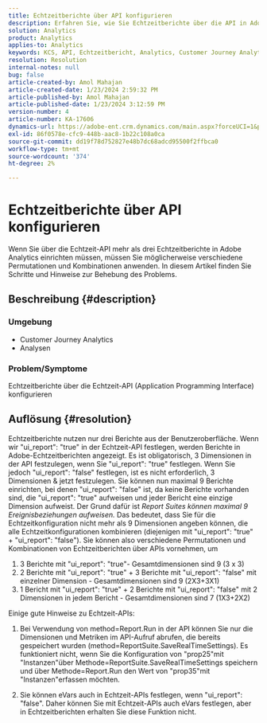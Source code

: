 ```yaml
---
title: Echtzeitberichte über API konfigurieren
description: Erfahren Sie, wie Sie Echtzeitberichte über die API in Adobe Analytics konfigurieren.
solution: Analytics
product: Analytics
applies-to: Analytics
keywords: KCS, API, Echtzeitbericht, Analytics, Customer Journey Analytics
resolution: Resolution
internal-notes: null
bug: false
article-created-by: Amol Mahajan
article-created-date: 1/23/2024 2:59:32 PM
article-published-by: Amol Mahajan
article-published-date: 1/23/2024 3:12:59 PM
version-number: 4
article-number: KA-17606
dynamics-url: https://adobe-ent.crm.dynamics.com/main.aspx?forceUCI=1&pagetype=entityrecord&etn=knowledgearticle&id=cb533e00-00ba-ee11-a569-6045bd006c82
exl-id: 86f0578e-cfc9-448b-aac8-1b22c108a0ca
source-git-commit: dd19f78d752827e48b7dc68adcd95500f2ffbca0
workflow-type: tm+mt
source-wordcount: '374'
ht-degree: 2%

---
```


# Echtzeitberichte über API konfigurieren


Wenn Sie über die Echtzeit-API mehr als drei Echtzeitberichte in Adobe Analytics einrichten müssen, müssen Sie möglicherweise verschiedene Permutationen und Kombinationen anwenden. In diesem Artikel finden Sie Schritte und Hinweise zur Behebung des Problems.

## Beschreibung {#description}


### <b>Umgebung</b>

- Customer Journey Analytics
- Analysen




### <b>Problem/Symptome</b>

Echtzeitberichte über die Echtzeit-API (Application Programming Interface) konfigurieren


## Auflösung {#resolution}


Echtzeitberichte nutzen nur drei Berichte aus der Benutzeroberfläche.
Wenn wir &quot;ui_report&quot;: &quot;true&quot; in der Echtzeit-API festlegen, werden Berichte in Adobe-Echtzeitberichten angezeigt. Es ist obligatorisch, 3 Dimensionen in der API festzulegen, wenn Sie &quot;ui_report&quot;: &quot;true&quot; festlegen.
Wenn Sie jedoch &quot;ui_report&quot;: &quot;false&quot; festlegen, ist es nicht erforderlich, 3 Dimensionen &amp; jetzt festzulegen. Sie können nun maximal 9 Berichte einrichten, bei denen &quot;ui_report&quot;: &quot;false&quot; ist, da keine Berichte vorhanden sind, die &quot;ui_report&quot;: &quot;true&quot; aufweisen und jeder Bericht eine einzige Dimension aufweist.
Der Grund dafür ist *Report Suites können maximal 9 Ereignisbeziehungen aufweisen.* Das bedeutet, dass Sie für die Echtzeitkonfiguration nicht mehr als 9 Dimensionen angeben können, die alle Echtzeitkonfigurationen kombinieren (diejenigen mit &quot;ui_report&quot;: &quot;true&quot; + &quot;ui_report&quot;: &quot;false&quot;).
Sie können also verschiedene Permutationen und Kombinationen von Echtzeitberichten über APIs vornehmen, um

1. 3 Berichte mit &quot;ui_report&quot;: &quot;true&quot;- Gesamtdimensionen sind 9 (3 x 3)
2. 2 Berichte mit &quot;ui_report&quot;: &quot;true&quot; + 3 Berichte mit &quot;ui_report&quot;: &quot;false&quot; mit einzelner Dimension - Gesamtdimensionen sind 9 (2X3+3X1)
3. 1 Bericht mit &quot;ui_report&quot;: &quot;true&quot; + 2 Berichte mit &quot;ui_report&quot;: &quot;false&quot; mit 2 Dimensionen in jedem Bericht - Gesamtdimensionen sind 7 (1X3+2X2)


Einige gute Hinweise zu Echtzeit-APIs:

1. Bei Verwendung von method=Report.Run in der API können Sie nur die Dimensionen und Metriken im API-Aufruf abrufen, die bereits gespeichert wurden (method=ReportSuite.SaveRealTimeSettings). Es funktioniert nicht, wenn Sie die Konfiguration von &quot;prop25&quot;mit &quot;Instanzen&quot;über Methode=ReportSuite.SaveRealTimeSettings speichern und über Methode=Report.Run den Wert von &quot;prop35&quot;mit &quot;Instanzen&quot;erfassen möchten.


2. Sie können eVars auch in Echtzeit-APIs festlegen, wenn &quot;ui_report&quot;: &quot;false&quot;. Daher können Sie mit Echtzeit-APIs auch eVars festlegen, aber in Echtzeitberichten erhalten Sie diese Funktion nicht.
